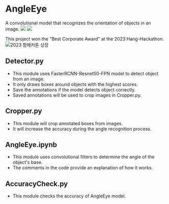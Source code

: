# AngleEye
A convolutional model that recognizes the orientation of objects in an image.
  <img src="https://github.com/heayounchoi/AngleEye/assets/118031423/65009190-90cf-4f89-8e29-21e9954bf837" />
  <img src="https://github.com/heayounchoi/AngleEye/assets/118031423/1887ff9d-6486-48de-9a1f-0f5df1b3c30b" />

This project won the "Best Corporate Award" at the 2023 Hang-Hackathon.
![2023 항해커톤 상장](https://github.com/heayounchoi/AngleEye/assets/118031423/b38c7cf6-d69e-4c0a-9c71-9a101b4708cd)

## Detector.py
- This module uses FasterRCNN-Resnet50-FPN model to detect object from an image.
- It only draws boxes around objects with the highest scores.
- Save the annotations if the model detects object correctly.
- Saved annotations will be used to crop images in Cropper.py.

## Cropper.py
- This module will crop annotated boxes from images.
- It will increase the accuracy during the angle recognition process.

## AngleEye.ipynb
- This module uses convolutional filters to determine the angle of the object's base.
- The comments in the code provide an explanation of how it works.

## AccuracyCheck.py
- This module checks the accuracy of AngleEye model.


